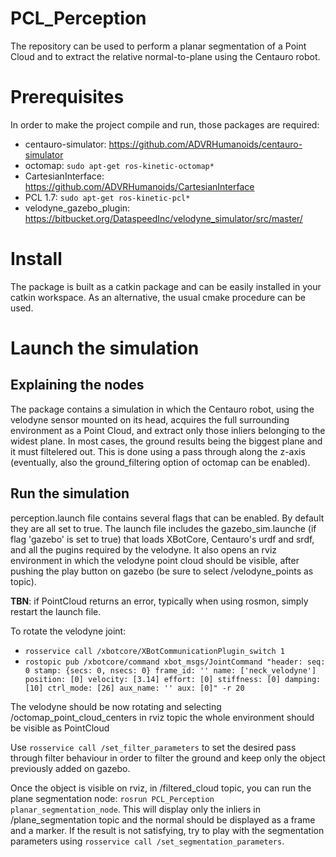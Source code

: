 # PCL_Perception
The repository can be used to perform a planar segmentation of a Point Cloud and to extract the relative normal-to-plane using the Centauro robot.

# Prerequisites
In order to make the project compile and run, those packages are required:
  - centauro-simulator: https://github.com/ADVRHumanoids/centauro-simulator
  - octomap: `sudo apt-get ros-kinetic-octomap*`
  - CartesianInterface: https://github.com/ADVRHumanoids/CartesianInterface
  - PCL 1.7: `sudo apt-get ros-kinetic-pcl*`
  - velodyne_gazebo_plugin: https://bitbucket.org/DataspeedInc/velodyne_simulator/src/master/
  
# Install
The package is built as a catkin package and can be easily installed in your catkin workspace. As an alternative, the usual cmake procedure can be used.

# Launch the simulation
Explaining the nodes 
-
The package contains a simulation in which the Centauro robot, using the velodyne sensor mounted on its head, acquires the full surrounding environment as a Point Cloud, and extract only those inliers belonging to the widest plane. In most cases, the ground results being the biggest plane and it must filtelered out. This is done using a pass through along the z-axis (eventually, also the ground_filtering option of octomap can be enabled).

Run the simulation
-
perception.launch file contains several flags that can be enabled. By default they are all set to true. 
The launch file includes the gazebo_sim.launche (if flag 'gazebo' is set to true) that loads XBotCore, Centauro's urdf and srdf, and all the pugins required by the velodyne. It also opens an rviz environment in which the velodyne point cloud should be visible, after pushing the play button on gazebo (be sure to select /velodyne_points as topic).

**TBN**: if PointCloud returns an error, typically when using rosmon, simply restart the launch file.

To rotate the velodyne joint:
  - `rosservice call /xbotcore/XBotCommunicationPlugin_switch 1`
  - `rostopic pub /xbotcore/command xbot_msgs/JointCommand "header:
     seq: 0
     stamp: {secs: 0, nsecs: 0}
     frame_id: ''
     name: ['neck_velodyne']
     position: [0]
     velocity: [3.14]
     effort: [0]
     stiffness: [0]
     damping: [10]
     ctrl_mode: [26]
     aux_name: ''
     aux: [0]" -r 20`
     
The velodyne should be now rotating and selecting /octomap_point_cloud_centers in rviz topic the whole environment should be visible as PointCloud

Use `rosservice call /set_filter_parameters` to set the desired pass through filter behaviour in order to filter the ground and keep only the object previously added on gazebo.

Once the object is visible on rviz, in /filtered_cloud topic, you can run the plane segmentation node: `rosrun PCL_Perception planar_segmentation_node`. This will display only the inliers in /plane_segmentation topic and the normal should be displayed as a frame and a marker. If the result is not satisfying, try to play with the segmentation parameters using `rosservice call /set_segmentation_parameters`.
